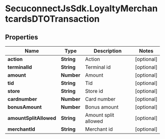 # SecuconnectJsSdk.LoyaltyMerchantcardsDTOTransaction

## Properties
Name | Type | Description | Notes
------------ | ------------- | ------------- | -------------
**action** | **String** | Action | [optional] 
**terminalId** | **String** | Terminal id | [optional] 
**amount** | **Number** | Amount | [optional] 
**tid** | **String** | Tid | [optional] 
**store** | **String** | Store id | [optional] 
**cardnumber** | **Number** | Card number | [optional] 
**bonusAmount** | **Number** | Bonus amount | [optional] 
**amountSplitAllowed** | **String** | Amount split allowed | [optional] 
**merchantId** | **String** | Merchant id | [optional] 


